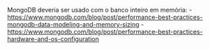 

MongoDB deveria ser usado com o banco inteiro em memória:
    - https://www.mongodb.com/blog/post/performance-best-practices-mongodb-data-modeling-and-memory-sizing
    - https://www.mongodb.com/blog/post/performance-best-practices-hardware-and-os-configuration
